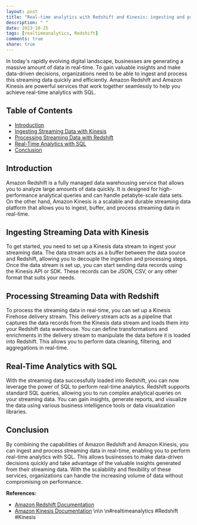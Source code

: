 ```yaml
---
layout: post
title: "Real-time analytics with Redshift and Kinesis: ingesting and processing streaming data with SQL."
description: " "
date: 2023-10-25
tags: [realtimeanalytics, Redshift]
comments: true
share: true
---
```


In today's rapidly evolving digital landscape, businesses are generating a massive amount of data in real-time. To gain valuable insights and make data-driven decisions, organizations need to be able to ingest and process this streaming data quickly and efficiently. Amazon Redshift and Amazon Kinesis are powerful services that work together seamlessly to help you achieve real-time analytics with SQL.

## Table of Contents
- [Introduction](#introduction)
- [Ingesting Streaming Data with Kinesis](#ingesting-streaming-data-with-kinesis)
- [Processing Streaming Data with Redshift](#processing-streaming-data-with-redshift)
- [Real-Time Analytics with SQL](#real-time-analytics-with-sql)
- [Conclusion](#conclusion)

## Introduction
Amazon Redshift is a fully managed data warehousing service that allows you to analyze large amounts of data quickly. It is designed for high-performance analytical queries and can handle petabyte-scale data sets. On the other hand, Amazon Kinesis is a scalable and durable streaming data platform that allows you to ingest, buffer, and process streaming data in real-time.

## Ingesting Streaming Data with Kinesis
To get started, you need to set up a Kinesis data stream to ingest your streaming data. The data stream acts as a buffer between the data source and Redshift, allowing you to decouple the ingestion and processing steps. Once the data stream is set up, you can start sending data records using the Kinesis API or SDK. These records can be JSON, CSV, or any other format that suits your needs.

## Processing Streaming Data with Redshift
To process the streaming data in real-time, you can set up a Kinesis Firehose delivery stream. This delivery stream acts as a pipeline that captures the data records from the Kinesis data stream and loads them into your Redshift data warehouse. You can define transformations and enrichments in the delivery stream to manipulate the data before it is loaded into Redshift. This allows you to perform data cleaning, filtering, and aggregations in real-time.

## Real-Time Analytics with SQL
With the streaming data successfully loaded into Redshift, you can now leverage the power of SQL to perform real-time analytics. Redshift supports standard SQL queries, allowing you to run complex analytical queries on your streaming data. You can gain insights, generate reports, and visualize the data using various business intelligence tools or data visualization libraries.

## Conclusion
By combining the capabilities of Amazon Redshift and Amazon Kinesis, you can ingest and process streaming data in real-time, enabling you to perform real-time analytics with SQL. This allows businesses to make data-driven decisions quickly and take advantage of the valuable insights generated from their streaming data. With the scalability and flexibility of these services, organizations can handle the increasing volume of data without compromising on performance.

**References:**
- [Amazon Redshift Documentation](https://docs.aws.amazon.com/redshift/latest/)
- [Amazon Kinesis Documentation](https://docs.aws.amazon.com/kinesis/latest/)
\n\n
\n#realtimeanalytics #Redshift #Kinesis